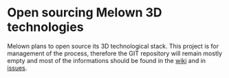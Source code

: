 # Open sourcing Melown 3D technologies

Melown plans to open source its 3D technological stack. This project is for
management of the process, therefore the GIT repository will remain mostly
empty and most of the informations should be found in the
[wiki](../../wiki) and
in [issues](../../issues).
